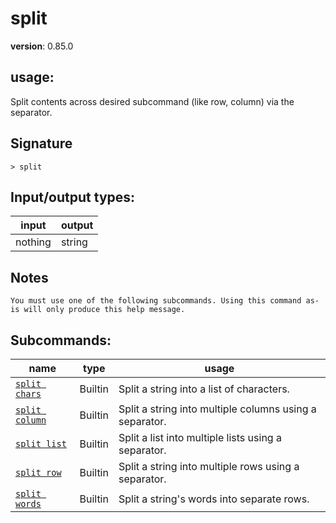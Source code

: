 # split

**version**: 0.85.0

## **usage**:

Split contents across desired subcommand (like row, column) via the separator.

## Signature

`> split `

## Input/output types:

| input   | output |
| ------- | ------ |
| nothing | string |

## Notes

```text
You must use one of the following subcommands. Using this command as-is will only produce this help message.
```

## Subcommands:

| name                                             | type    | usage                                                   |
| ------------------------------------------------ | ------- | ------------------------------------------------------- |
| [`split chars`](/commands/docs/split_chars.md)   | Builtin | Split a string into a list of characters.               |
| [`split column`](/commands/docs/split_column.md) | Builtin | Split a string into multiple columns using a separator. |
| [`split list`](/commands/docs/split_list.md)     | Builtin | Split a list into multiple lists using a separator.     |
| [`split row`](/commands/docs/split_row.md)       | Builtin | Split a string into multiple rows using a separator.    |
| [`split words`](/commands/docs/split_words.md)   | Builtin | Split a string's words into separate rows.              |
